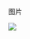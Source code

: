 图片

![]( [https://github.com/JanelG/GJY/blob/master/%E8%A7%A3%E5%AF%86%E5%90%8E%E6%98%8E%E6%96%87%E4%B8%BA256.png](https://github.com/JanelG/GJY/blob/master/解密后明文为256.png) )